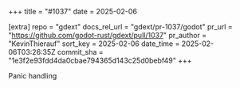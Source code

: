 +++
title = "#1037"
date = 2025-02-06

[extra]
repo = "gdext"
docs_rel_url = "gdext/pr-1037/godot"
pr_url = "https://github.com/godot-rust/gdext/pull/1037"
pr_author = "KevinThierauf"
sort_key = 2025-02-06
date_time = 2025-02-06T03:26:35Z
commit_sha = "1e3f2e93fdd4da0cbae794365d143c25d0bebf49"
+++

Panic handling
